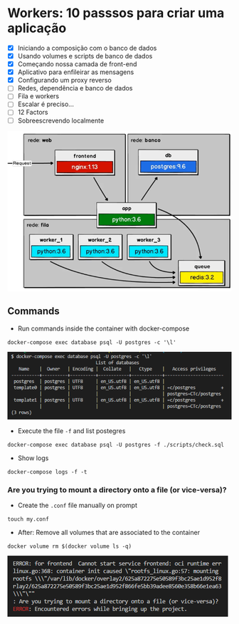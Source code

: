 # Workers: 10 passsos para criar uma aplicação

- [x] Iniciando a composição com o banco de dados
- [x] Usando volumes e scripts de banco de dados
- [x] Começando nossa camada de front-end
- [x] Aplicativo para enfileirar as mensagens
- [x] Configurando um proxy reverso
- [ ] Redes, dependência e banco de dados
- [ ] Fila e workers
- [ ] Escalar é preciso...
- [ ] 12 Factors
- [ ] Sobreescrevendo localmente

![Workers](screenshots/workers.png)

## Commands

- Run commands inside the container with docker-compose
```prompt
docker-compose exec database psql -U postgres -c '\l'
```

![List Postgres DB](screenshots/list-postgres.png)

- Execute the file `-f` and list postegres
```prompt
docker-compose exec database psql -U postgres -f ./scripts/check.sql
```

- Show logs
```prompt
docker-compose logs -f -t
```

### Are you trying to mount a directory onto a file (or vice-versa)?

- Create the `.conf` file manually on prompt
```prompt
touch my.conf
```

- After: Remove all volumes that are associated to the container
```prompt
docker volume rm $(docker volume ls -q)
```

![List Postgres DB](screenshots/file-not-directory.png)
